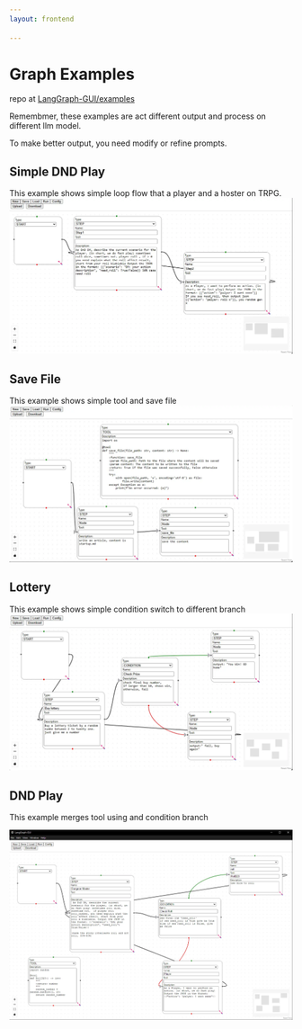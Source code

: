 ```yaml
---
layout: frontend

---
```


# Graph Examples
repo at [LangGraph-GUI/examples](https://github.com/LangGraph-GUI/examples)

Remembmer, these examples are act different output and process on different llm model.

To make better output, you need modify or refine prompts.

## Simple DND Play
This example shows simple loop flow that a player and a hoster on TRPG.
![](./images/ex_simple_dnd.webp)

## Save File
This example shows simple tool and save file
![](./images/ex_save_file.webp)



## Lottery
This example shows simple condition switch to different branch
![](./images/ex_lottery.webp)



## DND Play
This example merges tool using and condition branch

![](/cover.webp)


